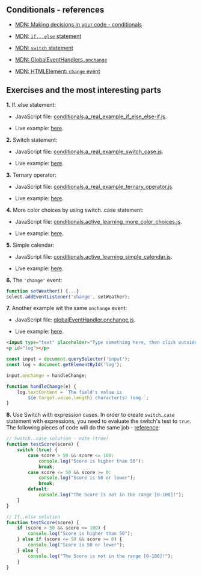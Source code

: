 ## Conditionals - references

* [MDN: Making decisions in your code - conditionals](https://developer.mozilla.org/en-US/docs/Learn/JavaScript/Building_blocks/conditionals)

* [MDN: `if...else` statement](https://developer.mozilla.org/en-US/docs/Web/JavaScript/Reference/Statements/if...else)
 
* [MDN: `switch` statement](https://developer.mozilla.org/en-US/docs/Web/JavaScript/Reference/Statements/switch)
 
* [MDN: GlobalEventHandlers`.onchange`](https://developer.mozilla.org/en-US/docs/Web/API/GlobalEventHandlers/onchange)
 
* [MDN: HTMLElement: `change` event](https://developer.mozilla.org/en-US/docs/Web/API/HTMLElement/change_event)

## Exercises and the most interesting parts

**1.** If..else statement:

* JavaScript file: [conditionals.a_real_example_if_else_else-if.js](./conditionals.a_real_example_if_else_else-if.js).

* Live example: [here](./conditionals.index.html#ifElse).

**2.** Switch statement:

* JavaScript file: [conditionals.a_real_example_switch_case.js](./conditionals.a_real_example_switch_case.js).

* Live example: [here](./conditionals.index.html#switchCase).

**3.** Ternary operator:

* JavaScript file: [conditionals.a_real_example_ternary_operator.js](./conditionals.a_real_example_ternary_operator.js).

* Live example: [here](./conditionals.index.html#ternary).

**4.** More color choices by using switch..case statement:

* JavaScript file: [conditionals.active_learning_more_color_choices.js](./conditionals.active_learning_more_color_choices.js).

* Live example: [here](./conditionals.index.html#switchCaseColorChoice).

**5.** Simple calendar:

* JavaScript file: [conditionals.active_learning_simple_calendar.js](./conditionals.active_learning_simple_calendar.js).

* Live example: [here](./conditionals.index.html#simpleCalendar).


**6.** The `'change'` event:

```js
function setWeather() {...}
select.addEventListener('change', setWeather);
```

**7.** Another example wit the same `onchange` event:

* JavaScript file: [globalEventHandler.onchange.js](./globalEventHandler.onchange.js).

* Live example: [here](./conditionals.index.html#onChangeDemo).

```html
<input type="text" placeholder="Type something here, then click outside of the field." size="50">
<p id="log"></p>
```
```js
const input = document.querySelector('input');
const log = document.getElementById('log');

input.onchange = handleChange;

function handleChange(e) {
    log.textContent = `The field's value is
        ${e.target.value.length} character(s) long.`;
}
```

**8.** Use Switch with expression cases. In order to create `switch`..`case` statement with expressions, you need to evaluate the switch's test to `true`. The following pieces of code will do the same job - [reference](https://www.freecodecamp.org/news/javascript-switch-statement-with-js-switch-case-example-code/):


```js
// Switch..case solution - note (true)
function testScore(score) {
    switch (true) {
        case score > 50 && score <= 100:
            console.log("Score is higher than 50");
            break;
        case score <= 50 && score >= 0:
            console.log("Score is 50 or lower");
            break;
        default:
            console.log("The Score is not in the range [0-100]!");
    }
}
```

```js
// If..else solution
function testScore(score) {
    if (score > 50 && score <= 100) {
        console.log("Score is higher than 50");
    } else if (score <= 50 && score >= 0) {
        console.log("Score is 50 or lower");
    } else {
        console.log("The Score is not in the range [0-100]!");
    }
}
```
